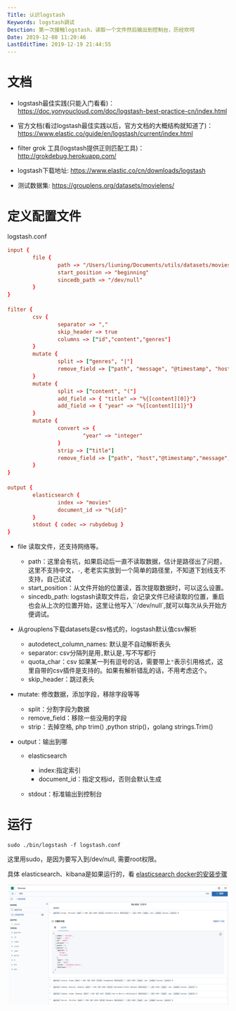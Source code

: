 ```yaml
---
Title: 认识logstash
Keywords: logstash调试
Desction: 第一次接触logstash，读取一个文件然后输出到控制台，历经坎坷
Date: 2019-12-08 11:20:46
LastEditTime: 2019-12-19 21:44:55
---
```


# 文档

- logstash最佳实践(只能入门看看)：https://doc.yonyoucloud.com/doc/logstash-best-practice-cn/index.html

- 官方文档(看过logstash最佳实践以后，官方文档的大概结构就知道了)：https://www.elastic.co/guide/en/logstash/current/index.html

- filter grok 工具(logstash提供正则匹配工具)：http://grokdebug.herokuapp.com/
- logstash下载地址: https://www.elastic.co/cn/downloads/logstash
- 测试数据集: https://grouplens.org/datasets/movielens/

# 定义配置文件

logstash.conf

```conf
input {
        file {
                path => "/Users/liuning/Documents/utils/datasets/movies.csv"
                start_position => "beginning"
                sincedb_path => "/dev/null"
        }
}

filter {
        csv {
                separator => ","
                skip_header => true
                columns => ["id","content","genres"]
        }
        mutate {
                split => ["genres", "|"]
                remove_field => ["path", "message", "@timestamp", "host"]
        }
        mutate {
                split => ["content", "("]
                add_field => { "title" => "%{[content][0]}"}
                add_field => { "year" => "%{[content][1]}"}
        }
        mutate {
                convert => {
                        "year" => "integer"
                }
                strip => ["title"]
                remove_field => ["path", "host","@timestamp","message","content"]
        }
}

output {
        elasticsearch {
                index => "movies"
                document_id => "%{id}"
        }
        stdout { codec => rubydebug }
}
```

- file 读取文件，还支持网络等。
  - path：这里会有坑，如果启动后一直不读取数据，估计是路径出了问题，这里不支持中文，`-`, 老老实实放到一个简单的路径里，不知道下划线支不支持，自己试试
  - start_position：从文件开始的位置读，首次提取数据时，可以这么设置。
  - sincedb_path: logstash读取文件后，会记录文件已经读取的位置，重启也会从上次的位置开始，这里让他写入``/dev/null`,就可以每次从头开始方便调试。
- 从grouplens下载datasets是csv格式的，logstash默认值csv解析
  - autodetect_column_names: 默认是不自动解析表头
  - separator: csv分隔列是用`,`默认是`,`写不写都行
  - quota_char：csv 如果某一列有逗号的话，需要带上`"`表示引用格式，这里自带的csv插件是支持的。如果有解析错乱的话，不用考虑这个。
  - skip_header：跳过表头

- mutate: 修改数据，添加字段，移除字段等等

  - split：分割字段为数据
  - remove_field：移除一些没用的字段
  - strip：去掉空格, php trim() ,python strip()，golang strings.Trim()

- output：输出到哪

  - elasticsearch
    - index:指定索引
    - document_id：指定文档id，否则会默认生成

  - stdout：标准输出到控制台

# 运行

```shell
sudo ./bin/logstash -f logstash.conf
```

这里用sudo，是因为要写入到/dev/null, 需要root权限。

具体 elasticsearch、kibana是如果运行的，看 [elasticsearch docker的安装步骤](安装运行.md)

![](assert/movies.png)

